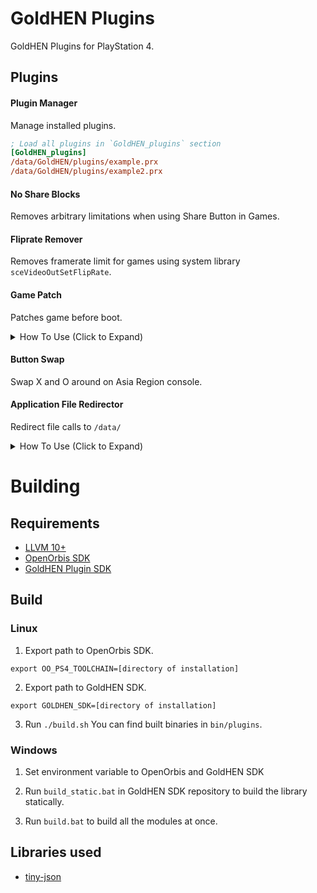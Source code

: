 # GoldHEN Plugins
GoldHEN Plugins for PlayStation 4.

## Plugins

#### Plugin Manager
Manage installed plugins.

```ini
; Load all plugins in `GoldHEN_plugins` section
[GoldHEN_plugins]
/data/GoldHEN/plugins/example.prx
/data/GoldHEN/plugins/example2.prx
```

#### No Share Blocks
Removes arbitrary limitations when using Share Button in Games.

#### Fliprate Remover
Removes framerate limit for games using system library `sceVideoOutSetFlipRate`.

#### Game Patch
Patches game before boot.

<details>
<summary>How To Use (Click to Expand)</summary>

- Download zip from [console-game-patches](https://github.com/illusion0001/console-game-patches/raw/gh-pages/patch1.zip)
- Extract it to `/data/GoldHEN/`
- Patches can be enabled/disabled in following apps:
  - GoldHEN Patch Settings
  - GoldHEN Cheat Manager
  - Itemzflow
- Run your game.

</details>

#### Button Swap
Swap X and O around on Asia Region console.

#### Application File Redirector
Redirect file calls to `/data/`

<details>
<summary>How To Use (Click to Expand)</summary>

- Create a folder in `/data`
  - `/data/GoldHEN/AFR/(title id)/`
- Place files into newly created `(title id)` folder
  - Example for `CUSA00001` `/app0/hello_afr.txt` -> `/data/GoldHEN/AFR/CUSA00001/hello_afr.txt`
- Run your game.

</details>

# Building

## Requirements

- [LLVM 10+](https://llvm.org/)
- [OpenOrbis SDK](https://github.com/OpenOrbis/OpenOrbis-PS4-Toolchain)
- [GoldHEN Plugin SDK](https://github.com/GoldHEN/GoldHEN_Plugins_SDK)

## Build

### Linux

1. Export path to OpenOrbis SDK.

```
export OO_PS4_TOOLCHAIN=[directory of installation]
```
2. Export path to GoldHEN SDK.

```
export GOLDHEN_SDK=[directory of installation]
```
3. Run `./build.sh` You can find built binaries in `bin/plugins`.

### Windows

1. Set environment variable to OpenOrbis and GoldHEN SDK

2. Run `build_static.bat` in GoldHEN SDK repository to build the library statically.

3. Run `build.bat` to build all the modules at once.

## Libraries used

- [tiny-json](https://github.com/rafagafe/tiny-json)
